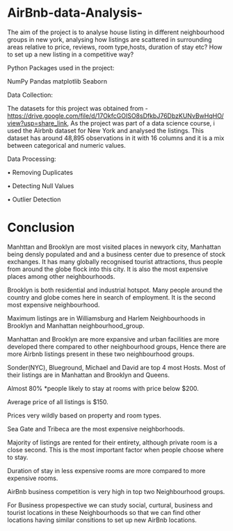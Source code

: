 # AirBnb-data-Analysis-

The aim of the project is to analyse house listing in different neighbourhood groups in new york, analysing how listings are scattered in surrounding areas relative to price, reviews, room type,hosts, duration of stay etc? How to set up a new listing in a competitive way?

Python Packages used in the project:

NumPy
Pandas
matplotlib
Seaborn

Data Collection:

The datasets for this project was obtained from - https://drive.google.com/file/d/17OkfcGOISO8sDfkbJ76DbzKUNvBwHqHO/view?usp=share_link,  As the project was part of a data science course, i used the Airbnb dataset for New York and analysed the listings.
This dataset has around 48,895 observations in it with 16 columns and it is a mix between categorical and numeric values.

Data Processing:

• Removing Duplicates

• Detecting Null Values

• Outlier Detection

# **Conclusion**


Manhttan and Brooklyn are most visited places in newyork city, Manhattan being densly populated and and a business center due to presence of stock exchanges. It has many globally recognised tourist attractions, thus people from around the globe flock into this city. It is also the most expensive places among other neighbourhoods.

Brooklyn is both residential and industrial hotspot. Many people around the country and globe comes here in search of employment. It is the second most expensive neighbourhood.

Maximum listings are in Williamsburg and Harlem Neighbourhoods in Brooklyn and Manhattan neighbourhood_group.

Manhattan and Brooklyn are more expansive and urban facilities are more developed there compared to other neighbourhood groups, Hence there are more Airbnb listings present in these two neighbourhood groups.

Sonder(NYC), Blueground, Michael and David are top 4 most Hosts. Most of their listings are in Manhattan and Brooklyn and Queens.

Almost 80% *people likely to stay at rooms with price below $200.

Average price of all listings is $150.

Prices very wildly based on property and room types.

Sea Gate and Tribeca are the most expensive neighborhoods.

Majority of listings are rented for their entirety, although private room is a close second. This is the most important factor when people choose where to stay.

Duration of stay in less expensive rooms are more compared to more expensive rooms.

AirBnb business competition is very high in top two Neighbourhood groups.

For Business propespective we can study social, curtural, business and tourist locations in these Neighbourhoods so that we can find other locations having similar consitions to set up new AirBnb locations.
